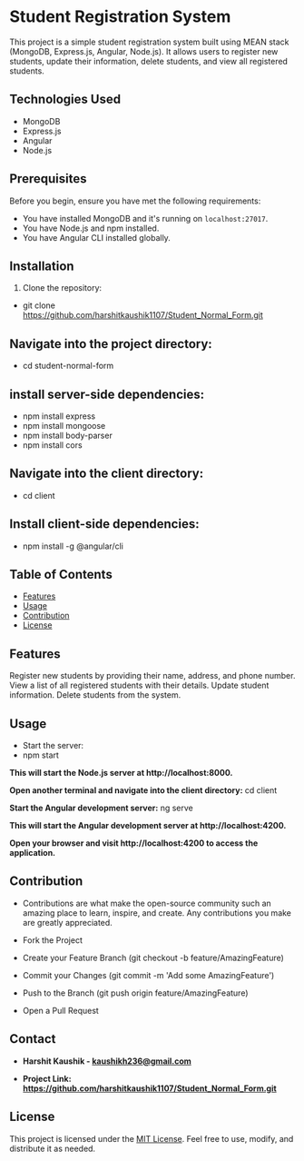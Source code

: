 # Student Registration System

This project is a simple student registration system built using MEAN stack (MongoDB, Express.js, Angular, Node.js). It allows users to register new students, update their information, delete students, and view all registered students.

## Technologies Used

- MongoDB
- Express.js
- Angular
- Node.js

## Prerequisites

Before you begin, ensure you have met the following requirements:
- You have installed MongoDB and it's running on `localhost:27017`.
- You have Node.js and npm installed.
- You have Angular CLI installed globally.

## Installation

1. Clone the repository:

- git clone https://github.com/harshitkaushik1107/Student_Normal_Form.git

## Navigate into the project directory:
- cd student-normal-form

## install server-side dependencies:
- npm install express
- npm install mongoose
- npm install body-parser
- npm install cors

## Navigate into the client directory:
- cd client

## Install client-side dependencies:
- npm install -g @angular/cli

## Table of Contents
- [Features](#features)
- [Usage](#usage)
- [Contribution](#contribution)
- [License](#license)

## Features
Register new students by providing their name, address, and phone number.
View a list of all registered students with their details.
Update student information.
Delete students from the system.

## Usage

- Start the server:
-  npm start

**This will start the Node.js server at http://localhost:8000.**

**Open another terminal and navigate into the client directory:**
cd client

**Start the Angular development server:**
ng serve

**This will start the Angular development server at http://localhost:4200.**

**Open your browser and visit http://localhost:4200 to access the application.**


## Contribution
- Contributions are what make the open-source community such an amazing place to learn, inspire, and create. Any contributions you make are greatly appreciated.

- Fork the Project
- Create your Feature Branch (git checkout -b feature/AmazingFeature)
- Commit your Changes (git commit -m 'Add some AmazingFeature')
- Push to the Branch (git push origin feature/AmazingFeature)
- Open a Pull Request

## Contact
- **Harshit Kaushik - kaushikh236@gmail.com**

- **Project Link: https://github.com/harshitkaushik1107/Student_Normal_Form.git**

## License
This project is licensed under the [MIT License](LICENSE). Feel free to use, modify, and distribute it as needed.
